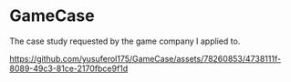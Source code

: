 # GameCase
  The case study requested by the game company I applied to.


https://github.com/yusuferol175/GameCase/assets/78260853/4738111f-8089-49c3-81ce-2170fbce9f1d

